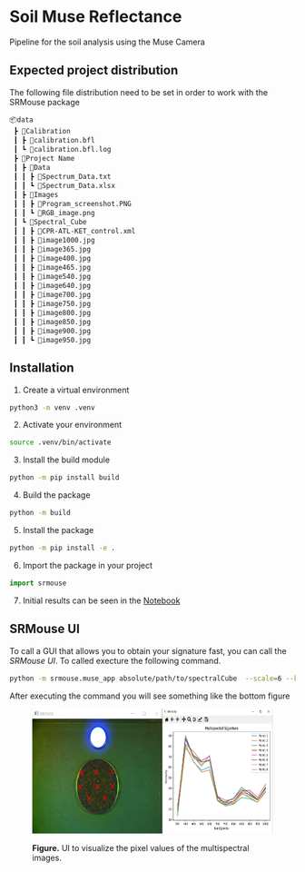 # Soil Muse Reflectance

Pipeline for the soil analysis using the Muse Camera

## Expected project distribution 

The following file distribution need to be set in order to work with the SRMouse package

```
📦data
 ┣ 📂Calibration
 ┃ ┣ 📜calibration.bfl
 ┃ ┗ 📜calibration.bfl.log
 ┣ 📂Project Name
 ┃ ┣ 📂Data
 ┃ ┃ ┣ 📜Spectrum_Data.txt
 ┃ ┃ ┗ 📜Spectrum_Data.xlsx
 ┃ ┣ 📂Images
 ┃ ┃ ┣ 📜Program_screenshot.PNG
 ┃ ┃ ┗ 📜RGB_image.png
 ┃ ┗ 📂Spectral_Cube
 ┃ ┃ ┣ 📜CPR-ATL-KET_control.xml
 ┃ ┃ ┣ 📜image1000.jpg
 ┃ ┃ ┣ 📜image365.jpg
 ┃ ┃ ┣ 📜image400.jpg
 ┃ ┃ ┣ 📜image465.jpg
 ┃ ┃ ┣ 📜image540.jpg
 ┃ ┃ ┣ 📜image640.jpg
 ┃ ┃ ┣ 📜image700.jpg
 ┃ ┃ ┣ 📜image750.jpg
 ┃ ┃ ┣ 📜image800.jpg
 ┃ ┃ ┣ 📜image850.jpg
 ┃ ┃ ┣ 📜image900.jpg
 ┃ ┃ ┗ 📜image950.jpg
```

## Installation 

1. Create a virtual environment 

```bash
python3 -m venv .venv 
```

2. Activate your environment

```bash
source .venv/bin/activate 
```

3. Install the build module 

```bash 
python -m pip install build
```

4. Build the package 

```bash
python -m build
```

5. Install the package

```bash
python -m pip install -e .
```

6. Import the package in your project 

```python 
import srmouse 
```

7. Initial results can be seen in the [Notebook](https://github.com/jrojas9206/soilMuseReflectance/blob/main/notebook/241119_demo.ipynb)

## SRMouse UI 

To call a GUI that allows you to obtain your signature fast, you can call the *SRMouse UI*. To called execture the following command.

```bash 
python -m srmouse.muse_app absolute/path/to/spectralCube  --scale=6 --kernelSize 4 4
```

After executing the command you will see something like the bottom figure 

<figure>
    <p align="center">
        <img src='images/initial_ui_tool.png' width=500 height=220/>
    </p>
        <figcaption><b>Figure.</b> UI to visualize the pixel values of the multispectral images.</figcaption>
<figure>